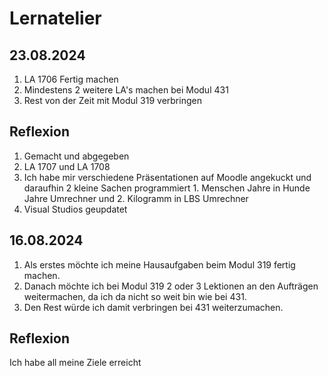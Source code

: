 # Lernatelier

## 23.08.2024

1. LA 1706 Fertig machen
2. Mindestens 2 weitere LA's machen bei Modul 431
3. Rest von der Zeit mit Modul 319 verbringen

## Reflexion

1. Gemacht und abgegeben
2. LA 1707 und LA 1708
3. Ich habe mir verschiedene Präsentationen auf Moodle angekuckt und daraufhin 2 kleine Sachen programmiert 1. Menschen Jahre in Hunde Jahre Umrechner und 2. Kilogramm in LBS Umrechner
4. Visual Studios geupdatet

## 16.08.2024

1. Als erstes möchte ich meine Hausaufgaben beim Modul 319 fertig machen.
2. Danach möchte ich bei Modul 319 2 oder 3 Lektionen an den Aufträgen weitermachen, da ich da nicht so weit bin wie bei 431.
3. Den Rest würde ich damit verbringen bei 431 weiterzumachen.

## Reflexion
Ich habe all meine Ziele erreicht
